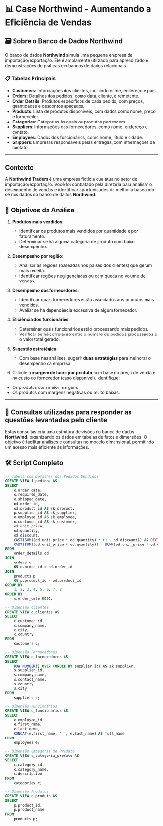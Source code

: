 # 📊 Case Northwind - Aumentando a Eficiência de Vendas

## 🗃️ Sobre o Banco de Dados Northwind

O banco de dados **Northwind** simula uma pequena empresa de importação/exportação. Ele é amplamente utilizado para aprendizado e demonstrações de práticas em bancos de dados relacionais.

### 📋 Tabelas Principais

- **Customers**: Informações dos clientes, incluindo nome, endereço e país.
- **Orders**: Detalhes dos pedidos, como data, cliente, e remetente.
- **Order Details**: Produtos específicos de cada pedido, com preços, quantidades e descontos aplicados.
- **Products**: Lista de produtos disponíveis, com dados como nome, preço e fornecedor.
- **Categories**: Categorias às quais os produtos pertencem.
- **Suppliers**: Informações dos fornecedores, como nome, endereço e contato.
- **Employees**: Dados dos funcionários, como nome, título e cidade.
- **Shippers**: Empresas responsáveis pelas entregas, com informações de contato.

---

## Contexto
A **Northwind Traders** é uma empresa fictícia que atua no setor de importação/exportação. Você foi contratado pela diretoria para analisar o desempenho de vendas e identificar oportunidades de melhoria baseando-se nos dados do banco de dados **Northwind**.

## 🎯 Objetivos da Análise

1. **Produtos mais vendidos**:
   - Identificar os produtos mais vendidos por quantidade e por faturamento.
   - Determinar se há alguma categoria de produto com baixo desempenho.

2. **Desempenho por região**:
   - Analisar as regiões (baseadas nos países dos clientes) que geram mais receita.
   - Identificar regiões negligenciadas ou com queda no volume de vendas.

3. **Desempenho dos fornecedores**:
   - Identificar quais fornecedores estão associados aos produtos mais vendidos.
   - Avaliar se há dependência excessiva de algum fornecedor.

4. **Eficiência dos funcionários**:
   - Determinar quais funcionários estão processando mais pedidos.
   - Verificar se há correlação entre o número de pedidos processados e o valor total gerado.

5. **Sugestão estratégica**:
   - Com base nas análises, sugerir **duas estratégias** para melhorar o desempenho da empresa.

6. Calcule a **margem de lucro por produto** com base no preço de venda e no custo do fornecedor (caso disponível). Identifique:
- Os produtos com maior margem.
- Os produtos com margens negativas ou muito baixas.

---

## 🔎 Consultas utilizadas para responder as questões levantadas pelo cliente

Estas consultas cria uma estrutura de visões no banco de dados **Northwind**, organizando os dados em tabelas de fatos e dimensões. O objetivo é facilitar análises e consultas no modelo dimensional, permitindo um acesso mais eficiente às informações.


## 🛠️ Script Completo

```sql
-- Tabela com Detalhes dos Pedidos Vendidos
CREATE VIEW f_pedidos AS 
SELECT
    o.order_date,
    o.required_date,
    o.shipped_date,
    od.order_id,
    od.product_id AS sk_product,
    p.supplier_id AS sk_supplier,
    o.employee_id AS sk_employee,
    o.customer_id AS sk_customer,
    od.unit_price,
    od.quantity,
    od.discount,
    CAST(SUM((od.unit_price * od.quantity) * (1 - od.discount)) AS DECIMAL(10, 2)) AS valor_venda,
    CAST(SUM((od.unit_price * od.quantity)) - SUM((od.unit_price * od.quantity) * (1 - od.discount)) AS DECIMAL(10, 2)) AS valor_desconto
FROM
    order_details od
JOIN
    orders o 
    ON o.order_id = od.order_id
JOIN 
    products p 
    ON p.product_id = od.product_id 
GROUP BY
    1, 2, 3, 4, 5, 6, 7, 8
ORDER BY 
    o.order_date DESC;
```

```sql
-- Dimensão Clientes
CREATE VIEW d_clientes AS	
SELECT
    c.customer_id,
    c.company_name,
    c.city,
    c.country 
FROM
    customers c;
````

```sql
-- Dimensão Fornecedores
CREATE VIEW d_fornecedores AS	
SELECT
    ROW_NUMBER() OVER (ORDER BY supplier_id) AS sk_supplier,
    s.supplier_id,
    s.company_name,
    s.contact_name,
    s.country,
    s.city 
FROM
    suppliers s;
```

```sql
-- Dimensão Funcionários
CREATE VIEW d_funcionarios AS		
SELECT
    e.employee_id,
    e.first_name,
    e.last_name,
    CONCAT(e.first_name, ' ', e.last_name) AS full_name 
FROM
    employees e;
```

```sql
-- Dimensão Categoria de Produto
CREATE VIEW d_categoria_produto AS	
SELECT
    c.category_id,
    c.category_name,
    c.description 
FROM
    categories c;
```

```sql
-- Dimensão Produtos
CREATE VIEW d_produto AS	
SELECT 
    p.product_id,
    p.product_name
FROM
    products p;
```

